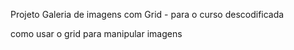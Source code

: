 Projeto Galeria de imagens com Grid - para o curso descodificada 

como usar o grid para manipular imagens
